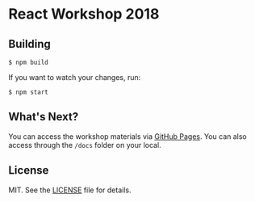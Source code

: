 # React Workshop 2018

## Building

	$ npm build

If you want to watch your changes, run:

	$ npm start

## What's Next?

You can access the workshop materials via [GitHub Pages](https://Temoto-kun.github.io/react-workshop-2018/).
You can also access through the `/docs` folder on your local.

## License

MIT. See the [LICENSE](https://github.com/Temoto-kun/react-workshop-2018/blob/master/LICENSE) file for details.
